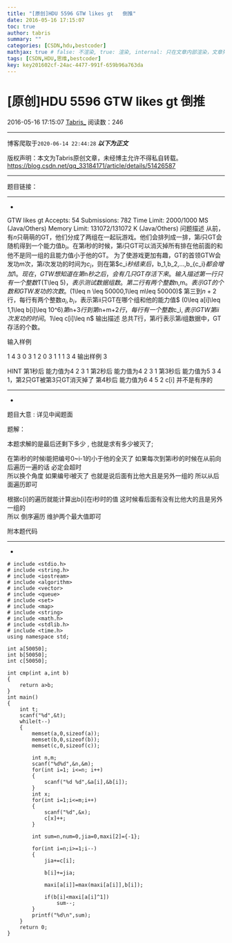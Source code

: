 ```yaml
---
title: "[原创]HDU 5596 GTW likes gt   倒推"
date: 2016-05-16 17:15:07
toc: true
author: tabris
summary: ""
categories: [CSDN,hdu,bestcoder]
mathjax: true # false: 不渲染, true: 渲染, internal: 只在文章内部渲染，文章列表中不渲染
tags: [CSDN,HDU,思维,bestcoder]
key: key201602cf-24ac-4477-991f-659b96a763da
---
```


# [原创]HDU 5596 GTW likes gt   倒推

2016-05-16 17:15:07  [Tabris_](https://me.csdn.net/qq_33184171) 阅读数：246

---

博客爬取于`2020-06-14 22:44:28`
***以下为正文***

版权声明：本文为Tabris原创文章，未经博主允许不得私自转载。
https://blog.csdn.net/qq_33184171/article/details/51426587

<!-- more -->

---

题目链接：

------------------------------------------------
-
GTW likes gt  Accepts: 54   Submissions: 782
 Time Limit: 2000/1000 MS (Java/Others)   Memory Limit: 131072/131072 K (Java/Others)
问题描述
从前，有$n$只萌萌的GT，他们分成了两组在一起玩游戏。他们会排列成一排，第$i$只GT会随机得到一个能力值$b_i$。在第$i$秒的时候，第$i$只GT可以消灭掉所有排在他前面的和他不是同一组的且能力值小于他的GT。
为了使游戏更加有趣，GT的首领GTW会发功$m$次，第$i$次发功的时间为$c_i$，则在第$c_i​​ $秒结束后，$b_1,b_2,...,b_{c_i}$​​ 都会增加1。
现在，GTW想知道在第$n$秒之后，会有几只GT存活下来。
输入描述
第一行只有一个整数$T(T\leq 5)$，表示测试数据组数。
第二行有两个整数$n,m$。表示GT的个数和GTW发功的次数。$(1\leq n \leq 50000,1\leq m\leq 50000)$
第三到$n+2$行，每行有两个整数$a_i,b_i$，表示第ii只GT在哪个组和他的能力值$ (0\leq a[i]\leq 1,1\leq b[i]\leq 10^6)$第$n+3$行到第$n+m+2$行，每行有一个整数$c_i$​​ ,表示GTW第ii次发功的时间。$1\leq c[i]\leq n$
输出描述
总共$T$行，第$i$行表示第$i$组数据中，GT存活的个数。

输入样例

1
4 3
0 3
1 2
0 3
1 1
1
3
4
输出样例
3

HINT
第1秒后 能力值为4 2 3 1
第2秒后 能力值为4 2 3 1
第3秒后 能力值为5 3 4 1，第2只GT被第3只GT消灭掉了
第4秒后 能力值为6 4 5 2
c[i] 并不是有序的

-----------------------------------------------
-

题目大意 : 详见中闻题面

题解：

本题求解的是最后还剩下多少 , 也就是求有多少被灭了;

在第i秒的时候i能把编号0~i-1的小于他的全灭了
如果每次到第i秒的时候在从前向后遍历一遍的话 必定会超时  
所以换个角度 
如果编号i被灭了 也就是说后面有比他大且是另外一组的
所以从后面遍历即可

根据c[i]的遍历就能计算出b[i]在i秒时的值    这时候看后面有没有比他大的且是另外一组的   
所以
倒序遍历  维护两个最大值即可 


附本题代码

------------------------
-
```
# include <stdio.h>
# include <string.h>
# include <iostream>
# include <algorithm>
# include <vector>
# include <queue>
# include <set>
# include <map>
# include <string>
# include <math.h>
# include <stdlib.h>
# include <time.h>
using namespace std;

int a[50050];
int b[50050];
int c[50050];

int cmp(int a,int b)
{
    return a>b;
}
int main()
{
    int t;
    scanf("%d",&t);
    while(t--)
    {
        memset(a,0,sizeof(a));
        memset(b,0,sizeof(b));
        memset(c,0,sizeof(c));

        int n,m;
        scanf("%d%d",&n,&m);
        for(int i=1; i<=n; i++)
        {
            scanf("%d %d",&a[i],&b[i]);
        }
        int x;
        for(int i=1;i<=m;i++)
        {
            scanf("%d",&x);
            c[x]++;
        }

        int sum=n,num=0,jia=0,maxi[2]={-1};

        for(int i=n;i>=1;i--)
        {
            jia+=c[i];

            b[i]+=jia;

            maxi[a[i]]=max(maxi[a[i]],b[i]);

            if(b[i]<maxi[a[i]^1])
                sum--;
        }
        printf("%d\n",sum);
    }
    return 0;
}
```

